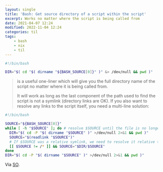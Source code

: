 ```yaml
---
layout: single
title: 'Bash: Get source directory of a script within the script'
excerpt: Works no matter where the script is being called from
date: 2021-04-07 12:24
modified: 2022-11-04 12:24
categories: til
tags:
    - bash
    - nix
    - til
---
```


```bash
#!/bin/bash

DIR="$( cd "$( dirname "${BASH_SOURCE[0]}" )" &> /dev/null && pwd )"
```

> is a useful one-liner which will give you the full directory name of the script no matter where it is being called from.
>
> It will work as long as the last component of the path used to find the script is not a symlink (directory links are OK).
> If you also want to resolve any links to the script itself, you need a multi-line solution:

```bash
#!/bin/bash

SOURCE="${BASH_SOURCE[0]}"
while [ -h "$SOURCE" ]; do # resolve $SOURCE until the file is no longer a symlink
  DIR="$( cd -P "$( dirname "$SOURCE" )" >/dev/null 2>&1 && pwd )"
  SOURCE="$(readlink "$SOURCE")"
  # If $SOURCE was a relative symlink, we need to resolve it relative to the path where the symlink file was located.
  [[ $SOURCE != /* ]] && SOURCE="$DIR/$SOURCE"
done
DIR="$( cd -P "$( dirname "$SOURCE" )" >/dev/null 2>&1 && pwd )"
```

Via [SO](https://web.archive.org/web/20220818174206/https://stackoverflow.com/questions/59895/how-do-i-get-the-directory-where-a-bash-script-is-located-from-within-the-script/246128).
